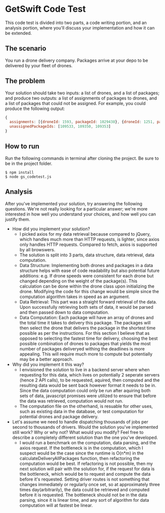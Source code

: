 # GetSwift Code Test
This code test is divided into two parts, a code writing portion, and an analysis portion, where you'll discuss your implementation and how it can be extended.

## The scenario
You run a drone delivery company. Packages arrive at your depo to be delivered by your fleet of drones.

## The problem
Your solution should take two inputs: a list of drones, and a list of packages; and produce two outputs: a list of assignments of packages to drones, and a list of packages that could not be assigned. For example, you could produce the following output:

```javascript
{
  assignments: [{droneId: 1593, packageId: 1029438}, {droneId: 1251, packageId: 1029439}]
  unassignedPackageIds: [109533, 109350, 109353]
}
```

## How to run
Run the following commands in terminal after cloning the project. Be sure to be in the project folder.
```
$ npm install
$ node gs_codetest.js
```

## Analysis
After you've implemented your solution, try answering the following questions. We're not really looking for a particular answer; we're more interested in how well you understand your choices, and how well you can justify them.

- How did you implement your solution?
   + I picked axios for my data retrieval because compared to jQuery, which handles much more than HTTP requests, is lighter, since axios only handles HTTP requests. Compared to fetch, axios is supported by all browswers.
   + The solution is split into 3 parts, data structure, data retrieval, data computation. 
   + Data Structure: Implementing both drones and packages in a data structure helps with ease of code readability but also potential future additions: e.g. If drone speeds were consistent for each drone but changed depending on the weight of the package(s). This calculation can be done within the drone class upon initializing the drone. Modifying the code for this change would be simple since the computation algorithm takes in speed as an argument.
   + Data Retrieval: This part was a straight forward retrieval of the data. Upon successfully retrieving both sets of data, it would be parsed and then passed down to data computation.
   + Data Computation: Each package will have an array of drones and the total time it takes to delivery this package. The packages will then select the drone that delivers the package in the shortest time possible as per the instructions. For this section I believe that as opposed to selecting the fastest time for delivery, choosing the best possible combination of drones to packages that yields the most number of packages deliveryed withing the deadlines is more appealing. This will require much more to compute but potentially may be a better approach.
- Why did you implement it this way?
   + I envisioned the solution to live in a backend server where when requesting for this data, which lives on potentially 2 seperate servers (hence 2 API calls), to be requested, aquired, then computed and the resulting data would be sent back however format it needs to be in. Since the data computation could only be run after aquiring both sets of data, javascript promises were utilized to ensure that before the data was retrieved, computation would not run. 
   + The computation file on the otherhand, is resuable for other uses, such as existing data in the database, or test computation for potential drones and package delivery.
- Let's assume we need to handle dispatching thousands of jobs per second to thousands of drivers. Would the solution you've implemented still work? Why or why not? What would you modify? Feel free to describe a completely different solution than the one you've developed.
   + I would run a benchmark on the computation, data parsing, and the axios request. If the bottleneck is in the computation, which I suspect would be the case since the runtime is O(n*m) in the calculateDeliveryAllPackages function, then refactoring the computation would be best. If refactoring is not possible, then my next solution will pair with the solution for, if the request for data is the bottleneck, which would be to request and compute the data before it's requested. Setting driver routes is not something that changes immediately or regularly once set, so at approximately three times day(arbitrarily), the data could be retrieved and computed before it is requested. The bottleneck should not be in the data parsing, since it is linear time, and any sort of algorithm for data computation will at fastest be linear.

